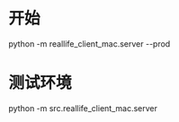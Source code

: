# 开始
<!-- python -m reallife_client_mac.server --log-level "info" -->
python -m reallife_client_mac.server --prod
# 测试环境
python -m src.reallife_client_mac.server
